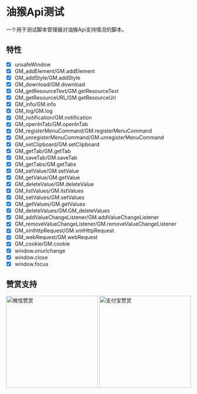 # 油猴Api测试

一个用于测试脚本管理器对油猴Api支持情况的脚本。

## 特性

- [x] unsafeWindow
- [x] GM_addElement/GM.addElement
- [x] GM_addStyle/GM.addStyle
- [x] GM_download/GM.download
- [x] GM_getResourceText/GM.getResourceText
- [x] GM_getResourceURL/GM.getResourceUrl
- [x] GM_info/GM.info
- [x] GM_log/GM.log
- [x] GM_notification/GM.notification
- [x] GM_openInTab/GM.openInTab
- [x] GM_registerMenuCommand/GM.registerMenuCommand
- [x] GM_unregisterMenuCommand/GM.unregisterMenuCommand
- [x] GM_setClipboard/GM.setClipboard
- [x] GM_getTab/GM.getTab
- [x] GM_saveTab/GM.saveTab
- [x] GM_getTabs/GM.getTabs
- [x] GM_setValue/GM.setValue
- [x] GM_getValue/GM.getValue
- [x] GM_deleteValue/GM.deleteValue
- [x] GM_listValues/GM.listValues
- [x] GM_setValues/GM.setValues
- [x] GM_getValues/GM.getValues
- [x] GM_deleteValues/GM.GM_deleteValues
- [x] GM_addValueChangeListener/GM.addValueChangeListener
- [x] GM_removeValueChangeListener/GM.removeValueChangeListener
- [x] GM_xmlhttpRequest/GM.xmlHttpRequest
- [x] GM_webRequest/GM.webRequest
- [x] GM_cookie/GM.cookie
- [x] window.onurlchange
- [x] window.close
- [x] window.focus

## 赞赏支持

<img src="https://fastly.jsdelivr.net/gh/WhiteSevs/TamperMonkeyScript/asset/img/wx_zsm.png" alt="微信赞赏" width="250" height="250">
<img src="https://fastly.jsdelivr.net/gh/WhiteSevs/TamperMonkeyScript/asset/img/zfb_skm.png" alt="支付宝赞赏" width="250" height="250">
